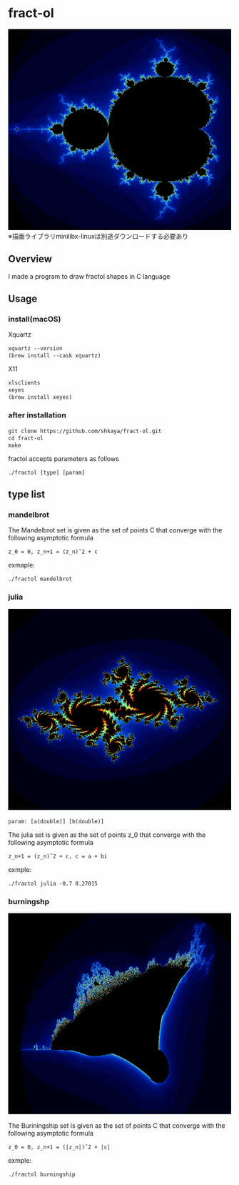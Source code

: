 # fract-ol
<img src = "https://github.com/shkaya/fract-ol/blob/main/img/mandelbrot.png" width="500" height="450">
※描画ライブラリminilibx-linuxは別途ダウンロードする必要あり

## Overview
I made a program to draw fractol shapes in C language

## Usage


### install(macOS)
Xquartz
```
xquartz --version
(brew install --cask xquartz)
```
X11
```
xlsclients
xeyes
(brew install xeyes)
```

### after installation
```
git clone https://github.com/shkaya/fract-ol.git
cd fract-ol
make
```
fractol accepts parameters as follows
```
./fractol [type] [param]
```

## type list

### mandelbrot
The Mandelbrot set is given as the set of points C that converge with the following asymptotic formula
```
z_0 = 0, z_n+1 = (z_n)ˆ2 + c
```
exmaple:
```
./fractol mandelbrot
```

### julia
<img src = "https://github.com/shkaya/fract-ol/blob/main/img/julia.png" width="500" height="450">

```
param: [a(double)] [b(double)]
```
The julia set is given as the set of points z_0 that converge with the following asymptotic formula
```
z_n+1 = (z_n)ˆ2 + c, c = a + bi
```
exmple:
```
./fractol julia -0.7 0.27015
```

### burningshp
<img src = "https://github.com/shkaya/fract-ol/blob/main/img/burningship.png" width="500" height="450">

The Buriningship set is given as the set of points C that converge with the following asymptotic formula
```
z_0 = 0, z_n+1 = (|z_n|)ˆ2 + |c|
```
exmple:
```
./fractol burningship
```
